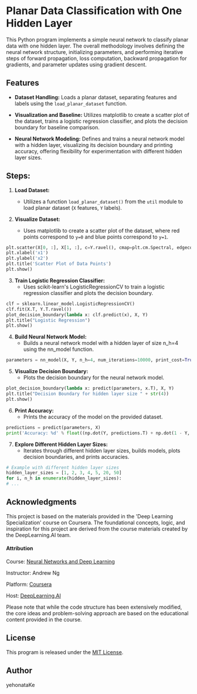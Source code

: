 # Planar Data Classification with One Hidden Layer

This Python program implements a simple neural network to classify planar data with one hidden layer. The overall methodology involves defining the neural network structure, initializing parameters, and performing iterative steps of forward propagation, loss computation, backward propagation for gradients, and parameter updates using gradient descent.

## Features
- **Dataset Handling:** Loads a planar dataset, separating features and labels using the `load_planar_dataset` function.

- **Visualization and Baseline:** Utilizes matplotlib to create a scatter plot of the dataset, trains a logistic regression classifier, and plots the decision boundary for baseline comparison.

- **Neural Network Modeling:** Defines and trains a neural network model with a hidden layer, visualizing its decision boundary and printing accuracy, offering flexibility for experimentation with different hidden layer sizes.

## Steps:

1. **Load Dataset:**
   - Utilizes a function `load_planar_dataset()` from the `util` module to load planar dataset (`X` features, `Y` labels).

2. **Visualize Dataset:**
   - Uses matplotlib to create a scatter plot of the dataset, where red points correspond to `y=0` and blue points correspond to `y=1`.

```python
plt.scatter(X[0, :], X[1, :], c=Y.ravel(), cmap=plt.cm.Spectral, edgecolors='k', s=40);
plt.xlabel('x1')
plt.ylabel('x2')
plt.title('Scatter Plot of Data Points')
plt.show()
```
3. **Train Logistic Regression Classifier:**
   - Uses scikit-learn's LogisticRegressionCV to train a logistic regression classifier and plots the decision boundary.

```python
clf = sklearn.linear_model.LogisticRegressionCV()
clf.fit(X.T, Y.T.ravel())
plot_decision_boundary(lambda x: clf.predict(x), X, Y)
plt.title("Logistic Regression")
plt.show()
```
4. **Build Neural Network Model:**
   - Builds a neural network model with a hidden layer of size n_h=4 using the nn_model function.

```python
parameters = nn_model(X, Y, n_h=4, num_iterations=10000, print_cost=True)
```
5. **Visualize Decision Boundary:**
   - Plots the decision boundary for the neural network model.

```python
plot_decision_boundary(lambda x: predict(parameters, x.T), X, Y)
plt.title("Decision Boundary for hidden layer size " + str(4))
plt.show()
```

6. **Print Accuracy:**
   - Prints the accuracy of the model on the provided dataset.

```python
predictions = predict(parameters, X)
print('Accuracy: %d' % float((np.dot(Y, predictions.T) + np.dot(1 - Y, 1 - predictions.T)) / float(Y.size) * 100) + '%')
```
7. **Explore Different Hidden Layer Sizes:**
   - Iterates through different hidden layer sizes, builds models, plots decision boundaries, and prints accuracies.

```python
# Example with different hidden layer sizes
hidden_layer_sizes = [1, 2, 3, 4, 5, 20, 50]
for i, n_h in enumerate(hidden_layer_sizes):
# ...
```

## Acknowledgments

This project is based on the materials provided in the 'Deep Learning Specialization' course on Coursera. The foundational concepts, logic, and inspiration for this project are derived from the course materials created by the DeepLearning.AI team.

#### Attribution

Course: [Neural Networks and Deep Learning](https://www.coursera.org/learn/neural-networks-deep-learning?specialization=deep-learning) 

Instructor: Andrew Ng 

Platform: [Coursera](https://www.coursera.org)

Host: [DeepLearning.AI](https://www.deeplearning.ai)

Please note that while the code structure has been extensively modified, the core ideas and problem-solving approach are based on the educational content provided in the course.

## License

This program is released under the [MIT License](https://github.com/yehonatanke/Planar_data_classification_with_one_hidden_layer/blob/main/LICENSE).

## Author

yehonataKe
